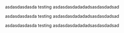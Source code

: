 asdasdasdasda testing asdasdasdadadadsasdasdadsad

asdasdasdasda testing asdasdasdadadadsasdasdadsad

asdasdasdasda testing asdasdasdadadadsasdasdadsad
